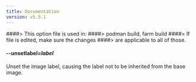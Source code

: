 ```yaml
---
title: Documentation
version: v5.5.1
---
```


####> This option file is used in:
####>   podman build, farm build
####> If file is edited, make sure the changes
####> are applicable to all of those.
#### **--unsetlabel**=*label*

Unset the image label, causing the label not to be inherited from the base image.

